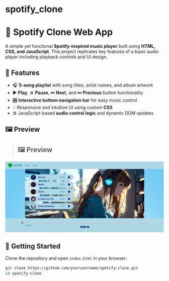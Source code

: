 # spotify_clone

# 🎵 Spotify Clone Web App

A simple yet functional **Spotify-inspired music player** built using **HTML, CSS, and JavaScript**. This project replicates key features of a basic audio player including playback controls and UI design.

## 🔧 Features

- 🎧 **5-song playlist** with song titles, artist names, and album artwork
- ▶️ **Play**, ⏸️ **Pause**, ⏭️ **Next**, and ⏮️ **Previous** button functionality
- 🎛️ **Interactive bottom navigation bar** for easy music control
- 💡 Responsive and intuitive UI using custom **CSS**
- ⚙️ JavaScript-based **audio control logic** and dynamic DOM updates

## 🖼️ Preview

> ## 🖼️ Preview

![Spotify Clone Preview](./images/Web_interface.png)

## 🚀 Getting Started

Clone the repository and open `index.html` in your browser:

```bash
git clone https://github.com/yourusername/spotify-clone.git
cd spotify-clone
